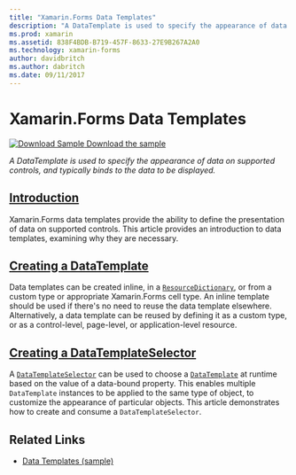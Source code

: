 ```yaml
---
title: "Xamarin.Forms Data Templates"
description: "A DataTemplate is used to specify the appearance of data on supported controls, and typically binds to the data to be displayed."
ms.prod: xamarin
ms.assetid: 838F4BDB-B719-457F-8633-27E9B267A2A0
ms.technology: xamarin-forms
author: davidbritch
ms.author: dabritch
ms.date: 09/11/2017
---
```


# Xamarin.Forms Data Templates

[![Download Sample](~/media/shared/download.png) Download the sample](https://developer.xamarin.com/samples/xamarin-forms/templates/datatemplates/)

_A DataTemplate is used to specify the appearance of data on supported controls, and typically binds to the data to be displayed._

## [Introduction](introduction.md)

Xamarin.Forms data templates provide the ability to define the presentation of data on supported controls. This article provides an introduction to data templates, examining why they are necessary.

## [Creating a DataTemplate](creating.md)

Data templates can be created inline, in a [`ResourceDictionary`](xref:Xamarin.Forms.ResourceDictionary), or from a custom type or appropriate Xamarin.Forms cell type. An inline template should be used if there's no need to reuse the data template elsewhere. Alternatively, a data template can be reused by defining it as a custom type, or as a control-level, page-level, or application-level resource.

## [Creating a DataTemplateSelector](selector.md)

A [`DataTemplateSelector`](xref:Xamarin.Forms.DataTemplateSelector) can be used to choose a [`DataTemplate`](xref:Xamarin.Forms.DataTemplate) at runtime based on the value of a data-bound property. This enables multiple `DataTemplate` instances to be applied to the same type of object, to customize the appearance of particular objects. This article demonstrates how to create and consume a `DataTemplateSelector`.


## Related Links

- [Data Templates (sample)](https://developer.xamarin.com/samples/xamarin-forms/templates/datatemplates/)
